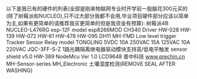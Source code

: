以下是我已有的硬件的列表(全部是刚来物联网专业时开学前一股脑花300元买的(除了树莓派和NUCLEO),只不过大部分我都不会用,毕业项目硬件部分应该以简单为主,如果有更简单的请推荐我买更简单的但是我资金有预算):
树莓派4B
NUCLEO-L476RG
esp-12F model esp8266MOD CH340 Driver
HW-028
HW-139
HW-072
HW-61
HW-478
HW-095
DH11
MH-FMD Low level trigger
Tracker Sensor
Relay model TONGLING 5VDC 10A 250VAC 15A 125VAC 10A 220VAC JQC-3FF-S-Z 1路光耦隔离继电器驱动模块支持高/低电平触发
sensor shield v5.0
HW-389 NodeMcu Ver 1.0
LCD9648 普中科技 www.prechin.cn
MH-Sensor-series
MH_Electronic
土壤湿度检测(REMOVE SEAL AFTER WASHING)
